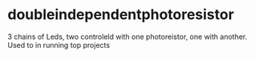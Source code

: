 # doubleindependentphotoresistor
3 chains of Leds, two controleld with one photoreistor, one with another. Used to in running top projects

